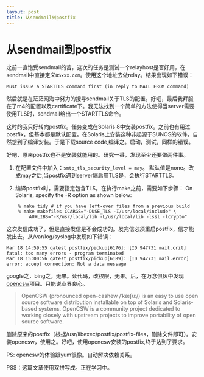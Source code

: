 ```yaml
---
layout: post
title: 从sendmail到postfix
---
```

# 从sendmail到postfix
之前一直饱受sendmail的苦，这次的任务是测试一个relayhost是否好用，在sendmail中直接定义`DSxxx.com`。使用这个地址去做relay。结果出现如下错误：

    Must issue a STARTTLS command first (in reply to MAIL FROM command)
    
然后就是在茫茫网海中努力的搜寻sendmail关于TLS的配置。好吧，最后我拜服在了m4的配置以及certificate下。我无法找到一个简单的方法使得当server需要使用TLS时，sendmail给出一个STARTTLS命令。

这时的我只好转向postfix。任务变成在Solaris 8中安装postfix。之前也有用过postfix，但基本都是默认配置。在Solaris上安装这种非起源于SUNOS的软件，自然想到了编译安装。于是下载source code,编译之。启动，测试，同样的错误。

好吧，原来postfix也不是安装就能用的。研究一番，发现至少还要做两件事。

1. 在配置文件中加入：`smtp_tls_security_level = may`。 默认值是none。改成may之后,当postfix遇到server端启用TLS是，会执行STARTTLS。
2. 编译postfix时，需要指定包含TLS。在执行make之前，需要如下步骤：
        On Solaris, specify the -R option as shown below:

        % make tidy # if you have left-over files from a previous build
        % make makefiles CCARGS="-DUSE_TLS -I/usr/local/include" \
            AUXLIBS="-R/usr/local/lib -L/usr/local/lib -lssl -lcrypto"

这次发信成功了，但是直接发信是不会成功的。发完信必须重启postfix，信才能发出去。从/var/log/syslog中发现如下错误：
    
    Mar 18 14:59:55 qatest postfix/pickup[6176]: [ID 947731 mail.crit] fatal: too many errors - program terminated
    Mar 18 15:00:56 qatest postfix/pickup[6189]: [ID 947731 mail.error] error: accept connection: Not a data message

google之，bing之，无果。读代码，改权限，无果。后，在万念俱灰中发现[opencsw][1]项目。只能说业界良心。

> OpenCSW (pronounced open-cashew /ˈkæʃuː/) is an easy to use open source software distribution installable on top of Solaris and Solaris-based systems. OpenCSW is a community project dedicated to working closely with upstream projects to improve portability of open source software.

[1]: http://www.opencsw.org

删除原来的postfix（根据/usr/libexec/postfix/postfix-files，删除文件即可）。安装opencsw，使用之。好吧，使用opencsw安装的postfix,终于达到了要求。

PS: opencsw的体验跟yum很像。自动解决依赖关系。

PSS：这篇文章使用双拼写成。正在学习中。
